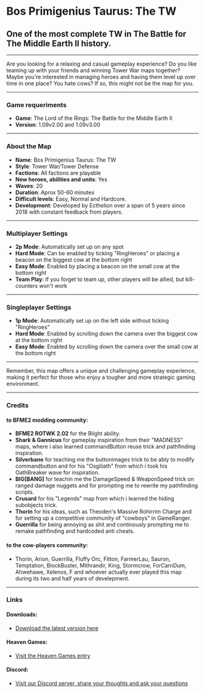 # Bos Primigenius Taurus: The TW
## One of the most complete TW in The Battle for The Middle Earth II history.

---

Are you looking for a relaxing and casual gameplay experience? 
Do you like teaming up with your friends and winning Tower War maps together? 
Maybe you're interested in managing heroes and having them level up over time in one place? 
You hate cows?
If so, this might not be the map for you.

---

### Game requeriments
- **Game**: The Lord of the Rings: The Battle for the Middle Earth II
- **Version**: 1.09v2.00 and 1.09v3.00

---

### About the Map
- **Name**: Bos Primigenius Taurus: The TW
- **Style**: Tower War/Tower Defense
- **Factions**: All factions are playable
- **New heroes, abilities and units**: Yes
- **Waves**: 20
- **Duration**: Aprox 50-60 minutes
- **Difficult levels**: Easy, Normal and Hardcore.
- **Development**: Developed by Ecthelion over a span of 5 years since 2018 with constant feedback from players.

---

### Multiplayer Settings
- **2p Mode**: Automatically set up on any spot
- **Hard Mode**: Can be enabled by ticking "RingHeroes" or placing a beacon on the biggest cow at the bottom right
- **Easy Mode**: Enabled by placing a beacon on the small cow at the bottom right
- **Team Play**: If you forget to team up, other players will be allied, but kill-counters won't work

---

### Singleplayer Settings
- **1p Mode**: Automatically set up on the left side without ticking "RingHeroes"
- **Hard Mode**: Enabled by scrolling down the camera over the biggest cow at the bottom right
- **Easy Mode**: Enabled by scrolling down the camera over the small cow at the bottom right

---

Remember, this map offers a unique and challenging gameplay experience, 
making it perfect for those who enjoy a tougher and more strategic gaming environment.

---

### Credits

#### to BFME2 modding community:
- **BFME2 ROTWK 2.02** for the Blight ability.
- **Shark & Gannicus** for gameplay inspiration from their "MADNESS" maps, where i also learned commandButton reuse trick and pathfinding inspiration.
- **Silverbane** for teaching me the buttonimages trick to be ably to modify commandbutton and for his "Osgiliath" from which i took his OathBreaker wave for inspiration.
- **BIG[BANG]** for teachin me the DamageSpeed & WeaponSpeed trick on ranged damage nuggets and for prompting me to rewrite my pathfinding scripts.
- **Crusard** for his "Legends" map from which i learned the hiding subobjects trick.
- **Thorin** for his ideas, such as Theoden's Massive Rohirrim Charge and for setting up a competitive community of "cowboys" in GameRanger.
- **Guerrilla** for being annoying as shit and continously prompting me to remake pathfinding and hardcoded anti cheats.

#### to the cow-players community:
- Thorin, Arion, Guerrilla, Fluffy Orc, Fitton, FarmerLau, Sauron, Temptation, BlockBuster, Mithrandir, King, Stormcrow, ForCarnDum, Ahwehawe, Xelenos, F and whoever actually ever played this map during its two and half years of develepment.

---

### Links

#### Downloads:
- [Download the latest version here](https://github.com/ecthelion5109/BosPrimigeniusTaurusTheTW/releases)

#### Heaven Games:
- [Visit the Heaven Games entry](https://bfme2.heavengames.com/downloads/showfile.php?fileid=1315)

#### Discord:
- [Visit our Discord server, share your thoughts and ask your questions](https://discord.gg/f2xc8nsaRs)

	
